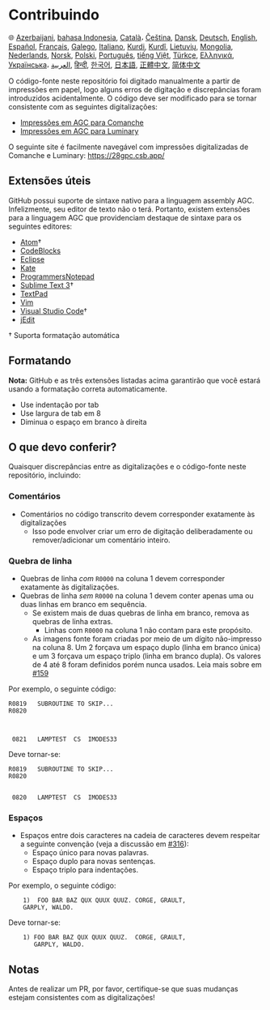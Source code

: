 # Contribuindo

🌐
[Azerbaijani][AZ],
[bahasa Indonesia][ID],
[Català][CA]،
[Čeština][CZ],
[Dansk][DA],
[Deutsch][DE],
[English][EN],
[Español][ES],
[Français][FR],
[Galego][GL],
[Italiano][IT],
[Kurdi][KU],
[Kurdî][KU],
[Lietuvių][LT],
[Mongolia][MN],
[Nederlands][NL],
[Norsk][NO],
[Polski][PL],
[Português][PT_BR],
[tiếng Việt][VI],
[Türkçe][TR],
[Ελληνικά][GR],
[Українська][UK]،
[العربية][AR],
[हिन्दी][HI_IN],
[한국어][KO_KR],
[日本語][JA],
[正體中文][ZH_TW],
[简体中文][ZH_CN]

[AR]:CONTRIBUTING.ar.md
[AZ]:CONTRIBUTING.az.md
[CA]:CONTRIBUTING.ca.md
[CZ]:CONTRIBUTING.cz.md
[DA]:CONTRIBUTING.da.md
[DE]:CONTRIBUTING.de.md
[EN]:../CONTRIBUTING.md
[ES]:CONTRIBUTING.es.md
[FR]:CONTRIBUTING.fr.md
[GL]:CONTRIBUTING.gl.md
[GR]:CONTRIBUTING.gr.md
[HI_IN]:CONTRIBUTING.hi_in.md
[ID]:CONTRIBUTING.id.md
[IT]:CONTRIBUTING.it.md
[JA]:CONTRIBUTING.ja.md
[KO_KR]:CONTRIBUTING.ko_kr.md
[KU]:CONTRIBUTING.ku.md
[LT]:CONTRIBUTING.lt.md
[MN]:CONTRIBUTING.mn.md
[NL]:CONTRIBUTING.nl.md
[NO]:CONTRIBUTING.no.md
[PL]:CONTRIBUTING.pl.md
[PT_BR]:CONTRIBUTING.pt_br.md
[TR]:CONTRIBUTING.tr.md
[UK]:CONTRIBUTING.uk.md
[VI]:CONTRIBUTING.vi.md
[ZH_CN]:CONTRIBUTING.zh_cn.md
[ZH_TW]:CONTRIBUTING.zh_tw.md

O código-fonte neste repositório foi digitado manualmente a partir de impressões em papel, logo alguns erros de digitação e discrepâncias foram introduzidos acidentalmente. O código deve ser modificado para se tornar consistente com as seguintes digitalizações:

- [Impressões em AGC para Comanche][8]
- [Impressões em AGC para Luminary][9]

O seguinte site é facilmente navegável com impressões digitalizadas de Comanche e Luminary: https://28gpc.csb.app/

## Extensões úteis

GitHub possui suporte de sintaxe nativo para a linguagem assembly AGC.
Infelizmente, seu editor de texto não o terá. Portanto, existem extensões para a linguagem AGC que providenciam destaque de sintaxe para os seguintes editores:

- [Atom][Atom]†
- [CodeBlocks][CodeBlocks]
- [Eclipse][Eclipse]
- [Kate][Kate]
- [ProgrammersNotepad][ProgrammersNotepad]
- [Sublime Text 3][Sublime Text]†
- [TextPad][TextPad]
- [Vim][Vim]
- [Visual Studio Code][VisualStudioCode]†
- [jEdit][jEdit]

† Suporta formatação automática

[Atom]:https://github.com/Alhadis/language-agc
[CodeBlocks]:https://github.com/virtualagc/virtualagc/tree/master/Contributed/SyntaxHighlight/CodeBlocks
[Eclipse]:https://github.com/virtualagc/virtualagc/tree/master/Contributed/SyntaxHighlight/Eclipse
[Kate]:https://github.com/virtualagc/virtualagc/tree/master/Contributed/SyntaxHighlight/Kate
[ProgrammersNotepad]:https://github.com/virtualagc/virtualagc/tree/master/Contributed/SyntaxHighlight/ProgrammersNotepad
[Sublime Text]:https://github.com/jimlawton/AGC-Assembly
[TextPad]:https://github.com/virtualagc/virtualagc/tree/master/Contributed/SyntaxHighlight/TextPad
[Vim]:https://github.com/wsdjeg/vim-assembly
[VisualStudioCode]:https://github.com/wopian/agc-assembly
[jEdit]:https://github.com/virtualagc/virtualagc/tree/master/Contributed/SyntaxHighlight/jEdit

## Formatando

**Nota:** GitHub e as três extensões listadas acima garantirão que você estará usando a formatação correta automaticamente.

- Use indentação por tab
- Use largura de tab em 8
- Diminua o espaço em branco à direita

## O que devo conferir?

Quaisquer discrepâncias entre as digitalizações e o código-fonte neste repositório, incluindo:

### Comentários

- Comentários no código transcrito devem corresponder exatamente às digitalizações
  - Isso pode envolver criar um erro de digitação deliberadamente ou remover/adicionar um comentário inteiro.

### Quebra de linha

- Quebras de linha *com* `R0000` na coluna 1 devem corresponder exatamente às digitalizações.
- Quebras de linha *sem* `R0000` na coluna 1 devem conter apenas uma ou duas linhas em branco em sequência.
  - Se existem mais de duas quebras de linha em branco, remova as quebras de linha extras.
    - Linhas com `R0000` na coluna 1 não contam para este propósito.
  - As imagens fonte foram criadas por meio de um dígito não-impresso na coluna 8. Um 2 forçava um espaço duplo (linha em branco única) e um 3 forçava um espaço triplo (linha em branco dupla). Os valores de 4 até 8 foram definidos porém nunca usados. Leia mais sobre em [#159][7]

Por exemplo, o seguinte código:

```plain
R0819   SUBROUTINE TO SKIP...
R0820



 0821   LAMPTEST  CS  IMODES33
```

Deve tornar-se:

```plain
R0819   SUBROUTINE TO SKIP...
R0820


 0820   LAMPTEST  CS  IMODES33
```

### Espaços

- Espaços entre dois caracteres na cadeia de caracteres devem respeitar a seguinte convenção (veja a discussão em [#316][10]):
  - Espaço único para novas palavras.
  - Espaço duplo para novas sentenças.
  - Espaço triplo para indentações.

Por exemplo, o seguinte código:

```plain
	1)  FOO BAR BAZ QUX QUUX QUUZ. CORGE, GRAULT,
	GARPLY, WALDO.
```

Deve tornar-se:

```plain
	1) FOO BAR BAZ QUX QUUX QUUZ.  CORGE, GRAULT,
	   GARPLY, WALDO.
```

## Notas

Antes de realizar um PR, por favor, certifique-se que suas mudanças estejam consistentes com as digitalizações!

[0]:https://github.com/chrislgarry/Apollo-11/pull/new/master
[1]:http://www.ibiblio.org/apollo/ScansForConversion/Luminary099/
[2]:http://www.ibiblio.org/apollo/ScansForConversion/Comanche055/
[6]:https://github.com/wopian/agc-assembly#user-settings
[7]:https://github.com/chrislgarry/Apollo-11/issues/159
[8]:http://www.ibiblio.org/apollo/ScansForConversion/Comanche055/
[9]:http://www.ibiblio.org/apollo/ScansForConversion/Luminary099/
[10]:https://github.com/chrislgarry/Apollo-11/pull/316#pullrequestreview-102892741
